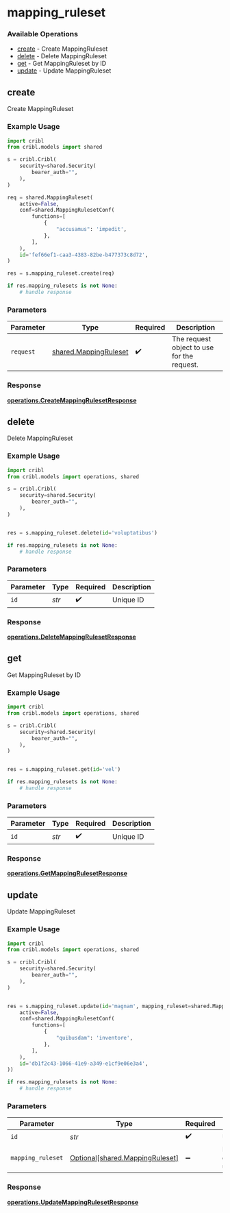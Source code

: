 # mapping_ruleset

### Available Operations

* [create](#create) - Create MappingRuleset
* [delete](#delete) - Delete MappingRuleset
* [get](#get) - Get MappingRuleset by ID
* [update](#update) - Update MappingRuleset

## create

Create MappingRuleset

### Example Usage

```python
import cribl
from cribl.models import shared

s = cribl.Cribl(
    security=shared.Security(
        bearer_auth="",
    ),
)

req = shared.MappingRuleset(
    active=False,
    conf=shared.MappingRulesetConf(
        functions=[
            {
                "accusamus": 'impedit',
            },
        ],
    ),
    id='fef66ef1-caa3-4383-82be-b477373c8d72',
)

res = s.mapping_ruleset.create(req)

if res.mapping_rulesets is not None:
    # handle response
```

### Parameters

| Parameter                                                      | Type                                                           | Required                                                       | Description                                                    |
| -------------------------------------------------------------- | -------------------------------------------------------------- | -------------------------------------------------------------- | -------------------------------------------------------------- |
| `request`                                                      | [shared.MappingRuleset](../../models/shared/mappingruleset.md) | :heavy_check_mark:                                             | The request object to use for the request.                     |


### Response

**[operations.CreateMappingRulesetResponse](../../models/operations/createmappingrulesetresponse.md)**


## delete

Delete MappingRuleset

### Example Usage

```python
import cribl
from cribl.models import operations, shared

s = cribl.Cribl(
    security=shared.Security(
        bearer_auth="",
    ),
)


res = s.mapping_ruleset.delete(id='voluptatibus')

if res.mapping_rulesets is not None:
    # handle response
```

### Parameters

| Parameter          | Type               | Required           | Description        |
| ------------------ | ------------------ | ------------------ | ------------------ |
| `id`               | *str*              | :heavy_check_mark: | Unique ID          |


### Response

**[operations.DeleteMappingRulesetResponse](../../models/operations/deletemappingrulesetresponse.md)**


## get

Get MappingRuleset by ID

### Example Usage

```python
import cribl
from cribl.models import operations, shared

s = cribl.Cribl(
    security=shared.Security(
        bearer_auth="",
    ),
)


res = s.mapping_ruleset.get(id='vel')

if res.mapping_rulesets is not None:
    # handle response
```

### Parameters

| Parameter          | Type               | Required           | Description        |
| ------------------ | ------------------ | ------------------ | ------------------ |
| `id`               | *str*              | :heavy_check_mark: | Unique ID          |


### Response

**[operations.GetMappingRulesetResponse](../../models/operations/getmappingrulesetresponse.md)**


## update

Update MappingRuleset

### Example Usage

```python
import cribl
from cribl.models import operations, shared

s = cribl.Cribl(
    security=shared.Security(
        bearer_auth="",
    ),
)


res = s.mapping_ruleset.update(id='magnam', mapping_ruleset=shared.MappingRuleset(
    active=False,
    conf=shared.MappingRulesetConf(
        functions=[
            {
                "quibusdam": 'inventore',
            },
        ],
    ),
    id='db1f2c43-1066-41e9-a349-e1cf9e06e3a4',
))

if res.mapping_rulesets is not None:
    # handle response
```

### Parameters

| Parameter                                                                | Type                                                                     | Required                                                                 | Description                                                              |
| ------------------------------------------------------------------------ | ------------------------------------------------------------------------ | ------------------------------------------------------------------------ | ------------------------------------------------------------------------ |
| `id`                                                                     | *str*                                                                    | :heavy_check_mark:                                                       | Unique ID                                                                |
| `mapping_ruleset`                                                        | [Optional[shared.MappingRuleset]](../../models/shared/mappingruleset.md) | :heavy_minus_sign:                                                       | MappingRuleset object to be updated                                      |


### Response

**[operations.UpdateMappingRulesetResponse](../../models/operations/updatemappingrulesetresponse.md)**

